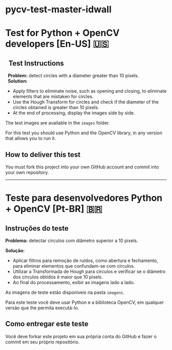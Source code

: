 # pycv-test-master-idwall


# Test for Python + OpenCV developers [En-US] 🇺🇸
 
Test Instructions
-----
 
**Problem:** detect circles with a diameter greater than 10 pixels.  
 
**Solution:**
- Apply filters to eliminate noise, such as opening and closing, to eliminate elements that are mistaken for circles.
- Use the Hough Transform for circles and check if the diameter of the circles obtained is greater than 10 pixels.
- At the end of processing, display the images side by side.  

The test images are available in the `images` folder.

For this test you should use Python and the OpenCV library, in any version that allows you to run it.

How to deliver this test
---
You must fork this project into your own GitHub account and commit into your own repository.

--------------------

# Teste para desenvolvedores Python + OpenCV [Pt-BR] 🇧🇷
 
Instruções do teste
-----
 
**Problema:** detectar círculos com diâmetro superior a 10 pixels.
 
**Solução:** 
- Aplicar filtros para remoção de ruídos, como abertura e fechamento, para eliminar elementos que confundam-se com círculos.
- Utilizar a Transformada de Hough para círculos e verificar se o diâmetro dos círculos obtidos é maior que 10 pixels. 
- Ao final do processamento, exibir as imagens lado a lado.
 
As imagens de teste estão disponíveis na pasta `imagens`.

Para este teste você deve usar Python e a biblioteca OpenCV, em qualquer versão que lhe permita executá-lo.

Como entregar este teste
---
Você deve forkar este projeto em sua própria conta do GitHub e fazer o commit em seu próprio repositório.
